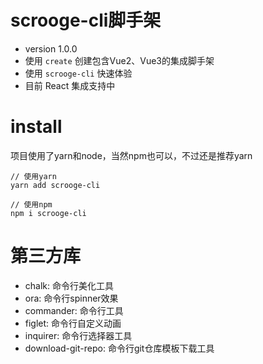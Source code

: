 # scrooge-cli脚手架
+ version 1.0.0
+ 使用 ```create``` 创建包含Vue2、Vue3的集成脚手架
+ 使用 ```scrooge-cli``` 快速体验
+ 目前 React 集成支持中


# install
项目使用了yarn和node，当然npm也可以，不过还是推荐yarn
```
// 使用yarn
yarn add scrooge-cli

// 使用npm
npm i scrooge-cli
```

# 第三方库
+ chalk: 命令行美化工具
+ ora: 命令行spinner效果
+ commander: 命令行工具
+ figlet: 命令行自定义动画
+ inquirer: 命令行选择器工具
+ download-git-repo: 命令行git仓库模板下载工具
